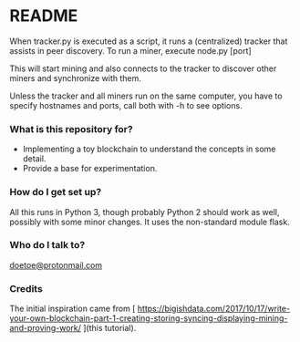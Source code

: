 # README #

When tracker.py is executed as a script, it runs a (centralized) tracker that assists in peer discovery. 
To run a miner, execute node.py [port]

This will start mining and also connects to the tracker to discover other miners and synchronize with them.

Unless the tracker and all miners run on the same computer, you have to specify hostnames and ports, call both with -h to see options.

### What is this repository for? ###

* Implementing a toy blockchain to understand the concepts in some detail.
* Provide a base for experimentation.

### How do I get set up? ###

All this runs in Python 3, though probably Python 2 should work as well, possibly with some minor changes. It uses the non-standard module flask.

### Who do I talk to? ###

doetoe@protonmail.com

### Credits ###

The initial inspiration came from [ https://bigishdata.com/2017/10/17/write-your-own-blockchain-part-1-creating-storing-syncing-displaying-mining-and-proving-work/ ](this tutorial).